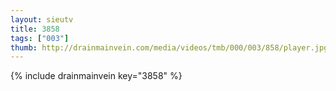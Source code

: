 ```yaml
--- 
layout: sieutv
title: 3858
tags: ["003"]
thumb: http://drainmainvein.com/media/videos/tmb/000/003/858/player.jpg
---
```

{% include drainmainvein key="3858" %} 
